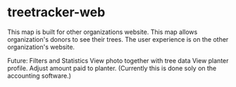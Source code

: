 # treetracker-web

This map is built for other organizations website.
This map allows organization's donors to see their trees.
The user experience is on the other organization's website.

Future: Filters and Statistics
View photo together with tree data
View planter profile. Adjust amount paid to planter. (Currently this is done soly on the accounting software.) 
